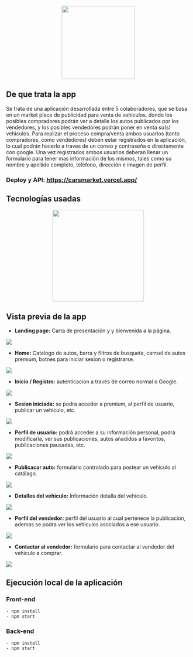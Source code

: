 <p align="center">
  <img height="200" src="https://github.com/fernando8alvarez/Cars-Market/blob/main/img/Vintage%20Car%20Logo.png" />
</p>

## De que trata la app
Se trata de una aplicación desarrollada entre 5 colaboradores, que se basa en un market place de publicidad para venta de vehiculos, donde los posibles compradores podrán ver a detalle los autos publicados por los vendedores, y los posibles vendedores podrán poner en venta su(s) vehiculos. Para realizar el proceso compra/venta ambos usuarios (tanto compradores, como vendedores) deben estar registrados en la aplicación, lo cual podrán hacerlo a traves de un correo y contraseña o directamente con google. Una vez registrados ambos usuarios deberan llenar un formulario para tener mas información de los mismos, tales como su nombre y apellido completo, teléfono, dirección e imagen de perfil.


### Deploy y API: https://carsmarket.vercel.app/



## Tecnologías usadas
<p align="center">
<img src="https://github.com/fernando8alvarez/My-PI-Food/blob/main/tecnology-PI.png" height="250"/>
  </p>

## Vista previa de la app

- **Landing page:** Carta de presentación y y bienvenida a la página.

<img src="https://github.com/fernando8alvarez/Cars-Market/blob/main/Img/Landing%20Page.png" />

- **Home:** Catalogo de autos, barra y filtros de busqueta, carrsel de autos premium, botnes para iniciar sesion o registrarse.

<img src="https://github.com/fernando8alvarez/Cars-Market/blob/main/Img/Home-Con%20premium.png" />

- **Inicio / Registro:** autenticacion a través de correo normal o Google.

<img src="https://github.com/fernando8alvarez/Cars-Market/blob/main/Img/Inicio-Registro.png" />

- **Sesion iniciada:** se podra acceder a premium, al perfil de usuario, publicar un vehiculo, etc.

<img src="https://github.com/fernando8alvarez/Cars-Market/blob/main/Img/Home%20-%20Sin%20premium.png" />

- **Perfil de usuario:** podrá acceder a su información personal, podrá modificarla, ver sus publicaciones, autos añadidos a favoritos, publicaciones pausadas, etc.

<img src="https://github.com/fernando8alvarez/Cars-Market/blob/main/Img/Perfil%20de%20usuario.png" />

- **Publicacar auto:** formulario controlado para postear un vehiculo al catálago.

<img src="https://github.com/fernando8alvarez/Cars-Market/blob/main/Img/Publicar%20auto.png" />

- **Detalles del vehiculo:** Información detalla del vehículo.

<img src="https://github.com/fernando8alvarez/Cars-Market/blob/main/Img/Detalles%20-%20Publicacion.png" />

- **Perfil del vendedor:** perfil del usuario al cual pertenece la publicacion, ademas se podra ver los vehiculos asociados a ese usuario.

<img src="https://github.com/fernando8alvarez/Cars-Market/blob/main/Img/Perfil%20del%20vendedor.png" />

- **Contactar al vendedor:** formulario para contactar al vendedor del vehiculo a comprar.

<img src="https://github.com/fernando8alvarez/Cars-Market/blob/main/Img/Contactar%20al%20vendedor.png" />

## Ejecución local de la aplicación

### Front-end
```
- npm install
- npm start
```
### Back-end
```
- npm install
- npm start
```
